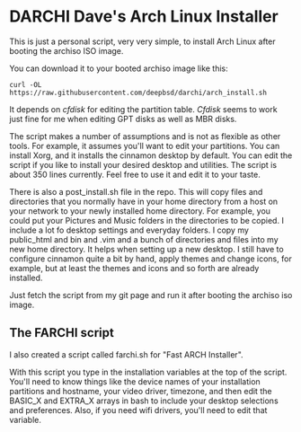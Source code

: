 # DARCHI    Dave's Arch Linux Installer

This is just a personal script, very very simple, to install Arch Linux after
booting the archiso ISO image.

You can download it to your booted archiso image like this:

`curl -OL https://raw.githubusercontent.com/deepbsd/darchi/arch_install.sh`

It depends on *cfdisk* for editing the partition table.  *Cfdisk* seems to
work just fine for me when editing GPT disks as well as MBR disks.  

The script makes a number of assumptions and is not as flexible as other
tools.  For example, it assumes you'll want to edit your partitions.  You
can install Xorg, and it installs the cinnamon desktop by default.  You
can edit the script if you like to install your desired desktop and
utilities.  The script is about 350 lines currently.  Feel free to use it
and edit it to your taste.  

There is also a post\_install.sh file in the repo.  This will copy files
and directories that you normally have in your home directory from a host
on your network to your newly installed home directory. For example, you
could put your Pictures and Music folders in the directories to be
copied.  I include a lot fo desktop settings and everyday folders.  I
copy my public\_html and bin and .vim and a bunch of directories and
files into my new home directory.  It helps when setting up a new
desktop.  I still have to configure cinnamon quite a bit by hand, apply
themes and change icons, for example, but at least the themes and icons
and so forth are already installed.

Just fetch the script from my git page and run it after booting the archiso iso
image.

## The FARCHI script

I also created a script called farchi.sh for "Fast ARCH Installer".

With this script you type in the installation variables at the top of the script.
You'll need to know things like the device names of your installation partitions and
hostname, your video driver, timezone, and then edit the BASIC\_X and EXTRA\_X arrays in bash to
include your desktop selections and preferences. Also, if you need wifi drivers, 
you'll need to edit that variable.
